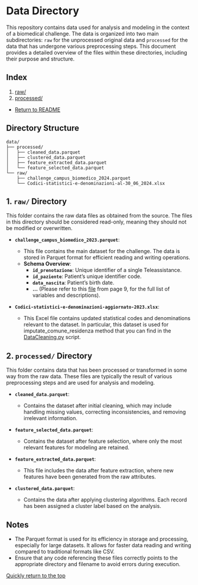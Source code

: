 # Data Directory

This repository contains data used for analysis and modeling in the context of a biomedical challenge. The data is organized into two main subdirectories: `raw` for the unprocessed original data and `processed` for the data that has undergone various preprocessing steps. This document provides a detailed overview of the files within these directories, including their purpose and structure.

## Index
1. [raw/](#1-raw-directory)
2. [processed/](#2-processed-directory)

- [Return to README](../README.md)

## Directory Structure

```plaintext
data/
├── processed/
│   ├── cleaned_data.parquet
│   ├── clustered_data.parquet
│   ├── feature_extracted_data.parquet
│   └── feature_selected_data.parquet
└── raw/
    ├── challenge_campus_biomedico_2024.parquet
    └── Codici-statistici-e-denominazioni-al-30_06_2024.xlsx
```


## 1. `raw/` Directory
This folder contains the raw data files as obtained from the source. The files in this directory should be considered read-only, meaning they should not be modified or overwritten.

- **`challenge_campus_biomedico_2023.parquet`**:
  - This file contains the main dataset for the challenge. The data is stored in Parquet format for efficient reading and writing operations.
  - **Schema Overview**:
    - **`id_prenotazione`**: Unique identifier of a single Teleassistance.
    - **`id_paziente`**: Patient’s unique identifier code.
    - **`data_nascita`**: Patient’s birth date.
    - **...** (Please refer to this [file](../myLib/challenge_campus_biomedico.pdf) from page 9, for the full list of variables and descriptions).

- **`Codici-statistici-e-denominazioni-aggiornato-2023.xlsx`**:
  - This Excel file contains updated statistical codes and denominations relevant to the dataset. In particular, this dataset is used for imputate_comune_residenza method that you can find in the [DataCleaning.py](../src/data_prep/DataCleaning.py) script.

## 2. `processed/` Directory
This folder contains data that has been processed or transformed in some way from the raw data. These files are typically the result of various preprocessing steps and are used for analysis and modeling.

- **`cleaned_data.parquet`**:
  - Contains the dataset after initial cleaning, which may include handling missing values, correcting inconsistencies, and removing irrelevant information.

- **`feature_selected_data.parquet`**:
  - Contains the dataset after feature selection, where only the most relevant features for modeling are retained.

- **`feature_extracted_data.parquet`**:
  - This file includes the data after feature extraction, where new features have been generated from the raw attributes.

- **`clustered_data.parquet`**:
  - Contains the data after applying clustering algorithms. Each record has been assigned a cluster label based on the analysis.

## Notes
- The Parquet format is used for its efficiency in storage and processing, especially for large datasets. It allows for faster data reading and writing compared to traditional formats like CSV.
- Ensure that any code referencing these files correctly points to the appropriate directory and filename to avoid errors during execution.


[Quickly return to the top](#data-directory)